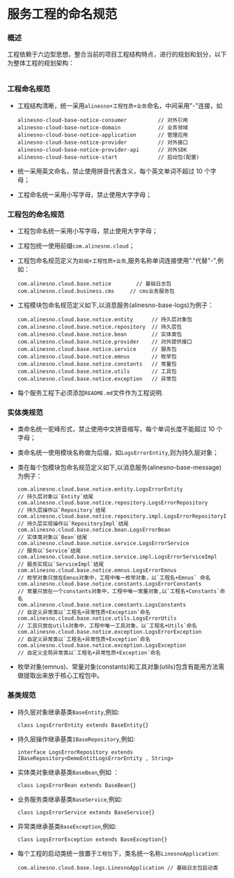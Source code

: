 # 服务工程的命名规范

### 概述

工程依赖于六边型思想，整合当前的项目工程结构特点，进行的规划和划分，以下为整体工程的规划架构：

<img :src="$withBase('/technique/service01.jpg')" style="width:70%">

### 工程命名规范

- 工程结构清晰，统一采用`alinesno+工程性质+业务`命名，中间采用"-"连接，如

  ```
  alinesno-cloud-base-notice-consumer          // 对外引用
  alinesno-cloud-base-notice-domain            // 业务领域
  alinesno-cloud-base-notice-application       // 管理应用
  alinesno-cloud-base-notice-provider          // 对外接口
  alinesno-cloud-base-notice-provider-api      // 对外SDK
  alinesno-cloud-base-notice-start             // 启动包(配置)
  ```

- 统一采用英文命名，禁止使用拼音代表含义，每个英文单词不超过 10 个字母；
- 工程命名统一采用小写字母，禁止使用大字字母；

### 工程包的命名规范

- 工程包命名统一采用小写字母，禁止使用大字字母；
- 工程包统一使用前缀`com.alinesno.cloud`；
- 工程包命名规范定义为`前缀+工程性质+业务`,服务名称单词连接使用"."代替"-",例如：

  ```
  com.alinesno.cloud.base.notice        // 基础日志包
  com.alinesno.cloud.business.cms     // cms业务服务包
  ```

- 工程模块包命名规范定义如下,以消息服务(alinesno-base-logs)为例子：

  ```
  com.alinesno.cloud.base.notice.entity      // 持久层对象包
  com.alinesno.cloud.base.notice.repository  // 持久层包
  com.alinesno.cloud.base.notice.bean        // 实体类包
  com.alinesno.cloud.base.notice.provider    // 对外提供接口
  com.alinesno.cloud.base.notice.service     // 服务包
  com.alinesno.cloud.base.notice.emnus       // 枚举包
  com.alinesno.cloud.base.notice.constants   // 常量包
  com.alinesno.cloud.base.notice.utils       // 工具包
  com.alinesno.cloud.base.notice.exception   // 异常包
  ```

- 每个服务工程下必须添加`README.md`文件作为工程说明.

### 实体类规范

- 类命名统一驼峰形式，禁止使用中文拼音缩写，每个单词长度不能超过 10 个字母；
- 类命名统一使用模块名称做为后缀，如`LogsErrorEntity`,则为持久层对象；
- 类在每个包模块包命名规范定义如下,以消息服务(alinesno-base-message)为例子：

  ```
  com.alinesno.cloud.base.notice.entity.LogsErrorEntity                   // 持久层对象以`Entity`结尾
  com.alinesno.cloud.base.notice.repository.LogsErrorRepository           // 持久层操作以`Repository`结尾
  com.alinesno.cloud.base.notice.repository.impl.LogsErrorRepositoryImpl  // 持久层实现操作以`RepositoryImpl`结尾
  com.alinesno.cloud.base.notice.bean.LogsErrorBean                       // 实体类对象以`Bean`结尾
  com.alinesno.cloud.base.notice.service.LogsErrorService                 // 服务以`Service`结尾
  com.alinesno.cloud.base.notice.service.impl.LogsErrorServiceImpl        // 服务实现以`ServiceImpl`结尾
  com.alinesno.cloud.base.notice.emnus.LogsErrorEmnus                     // 枚举对象只放在Emnus对象中，工程中唯一枚举对象，以`工程名+Emnus` 命名
  com.alinesno.cloud.base.notice.constants.LogsErrorConstants             // 常量只放在一个constants对象中，工程中唯一常量对象,以`工程名+Constants`命名
  com.alinesno.cloud.base.notice.comstants.LogsConstants                  // 自定义异常类以`工程名+异常性质+Exception`命名
  com.alinesno.cloud.base.notice.utils.LogsErrorUtils                     // 工具只放在utils对象中，工程中唯一工具对象，以`工程名+Utils`命名
  com.alinesno.cloud.base.notice.exception.LogsErrorException             // 自定义异常类以`工程名+异常性质+Exception`命名
  com.alinesno.cloud.base.notice.exception.LogsException                  // 自定义全局异常类以`工程名+异常性质+Exception`命名
  ```

- 枚举对象(emnus)、常量对象(constants)和工具对象(utils)包含有能用方法需做提取出来放于核心工程包中。

### 基类规范

- 持久层对象继承基类`BaseEntity`,例如:

  ```
  class LogsErrorEntity extends BaseEntity{}
  ```

- 持久层操作继承基类`IBaseRepository`,例如:

  ```
  interface LogsErrorRepository extends IBaseRepository<DemoEntitLogsErrorEntity , String>
  ```

- 实体类对象继承基类`BaseBean`,例如 ：

  ```
  class LogsErrorBean extends BaseBean{}
  ```

- 业务服务类继承基类`BaseService`,例如:

  ```
  class LogsErrorService extends BaseService{}
  ```

- 异常类继承基类`BaseException`,例如:
  ```
  class LogsErrorException extends BaseException{}
  ```

* 每个工程的启动类统一放置于`工程包`下，类名统一名称`LinesnoApplication`:
  ```
  com.alinesno.cloud.base.logs.LinesnoApplication // 基础日志包启动类
  ```
